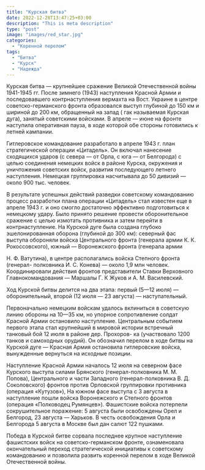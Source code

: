 ```yaml
---
title: "Курская битва"
date: 2022-12-28T13:47:25+03:00
description: "This is meta description"
type: "post"
image: "images/red_star.jpg"
categories:
  - "Коренной перелом"
tags:
  - "Битва"
  - "Курск"
  - "Надежда"
---
```


Курская битва — крупнейшее сражение Великой Отечественной войны 1941-1945 гг. После зимнего (1943) наступления Красной Армии и последовавшего контрнаступления вермахта на Вост. Украине в центре советско-германского фронта образовался выступ глубиной до 150 км и шириной до 200 км, обращенный на запад ( гак называемая Курская дуга), занятый советскими войсками. В апреле — июне на фронте наступила оперативная пауза, в ходе которой обе стороны готовились к летней кампании.

Гитлеровское командование разработало в апреле 1943 г. план стратегической операции «Цитадель». Он включал нанесение сходящихся ударов (с севера — от Орла, с юга — от Белгорода) с целью соединения немецких войск в районе Курска, окружения и уничтожения советских войск, развития последующего летнего наступления. Немецкая группировка насчитывала до 50 дивизий — около 900 тыс. человек.

В результате успешных действий разведки советскому командованию процесс разработки плана операции «Цитадель» стал известен еще в апреле 1943 г. и оно смогло достаточно эффективно подготовиться к немецкому удару. Было принято решение провести оборонительное сражение с целью измотать противника и затем перейти в контрнаступление. На Курской дуге была создана глубоко эшелонированная оборона (глубиной до 300 км): северный фас выступа обороняли войска Центрального фронта (генерала армии К. К. Рокоссовского), южный — Воронежского фронта (генерала армии

Н. Ф. Ватутина), в центре располагались войска Степного фронта (генерал- полковника И. С. Конева) — около 1,9 млн человек. Координировали действия фронтов представители Ставки Верховного Главнокомандования — Маршалы Г. К Жуков и А. М. Василевский.

Ход Курской битвы делится на два этапа: первый (5—12 июля) — оборонительный, второй (12 июля — 23 августа) — наступательный.

Первоначально немецким войскам удалось вклиниться в советскую линию обороны на 10—35 км, но упорное сопротивление солдат Красной Армии остановило наступление. Центральным событием первого этапа стал крупнейший в мировой истории встречный танковый бой 12 июля в районе дер. Прохоров- ка (участвовало 1200 танков и самоходных орудий). Он обозначил перелом в ходе битвы на Курской дуге — Красная Армия остановила гитлеровские войска, вынужденные вернуться на исходные позиции.

Наступление Красной Армии началось 12 июля на северном фасе Курского выступа силами Брянского (генерал-полковника М. М. Попова), Центрального и части Западного (генерал-полковника В. Д. Соколовского) фронтов против Орловской группировки противника (операция «Кутузов»), На южном фасе выступа с 3 августа в наступление пошли войска Воронежского и Степного фронтов (операция «Полководец Румянцев»). Фашистские войска потерпели сокрушительное поражение: 5 августа были освобождены Орел и Белгород, 23 августа — Харьков. В честь освобождения Орла и Белгорода 5 августа в Москве был дан салют 122 пушками.

Победа в Курской битве сорвала последнее крупное наступление фашистских войск на советско-германском фронте, ознаменовала окончательный переход стратегической инициативы к советскому командованию и позволила развить коренной перелом в ходе Великой Отечественной войны.


